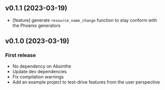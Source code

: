 ## v0.1.1 (2023-03-19)

  * [feature] generate `resource_name_change` function to stay conform with the Phoenix generators

## v0.1.0 (2023-03-19)

### First release

  * No dependency on Absinthe
  * Update dev dependencies
  * Fix compilation warnings
  * Add an example project to test-drive features from the user perspective
